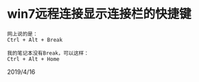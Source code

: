 # win7远程连接显示连接栏的快捷键

```
网上说的是：
Ctrl + Alt + Break

我的笔记本没有Break，可以这样：
Ctrl + Alt + Home
```


2019/4/16  

